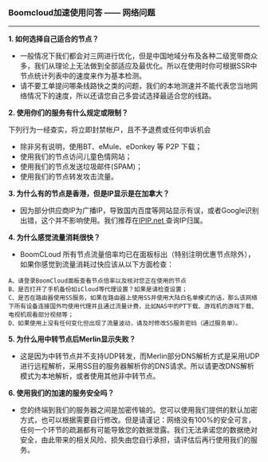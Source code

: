 ### Boomcloud加速使用问答 —— 网络问题
- - - 
**1. 如何选择自己适合的节点？**

* 一般情况下我们都会对三网进行优化，但是中国地域分布及各种二级宽带商众多，我们从理论上无法做到全部适应及最优化。所以在使用时你可根据SSR中节点统计列表中的速度来作为基本检测。
* 请不要工单提问哪条线路快之类的问题，我们的本地测速并不能代表您当地网络情况下的速度，所以还请您自己多尝试选择最适合您的线路。  

**2. 使用你们的服务有什么规定或限制？**

下列行为一经查实，将立即封禁帐户，且不予退费或任何申诉机会
* 除非另有说明，使用BT、eMule、eDonkey 等 P2P 下载；
* 使用我们的节点访问儿童色情网站；
* 使用我们的节点发送垃圾邮件(SPAM)；
* 使用我们的节点转发攻击流量。  

**3. 为什么有的节点是香港，但是IP显示是在加拿大？**

* 因为部分供应商IP为广播IP，导致国内百度等网站显示有误，或者Google识别出错，这个并不影响使用。我们推荐在[IPIP.net ](http://www.ipip.net/ping.php)查询IP归属。  

**4. 为什么感觉流量消耗很快？**

* BoomCLoud 所有节点流量倍率均已在面板标出（特别注明优惠节点除外），如果你感觉到流量消耗过快应该从以下方面检查：

```
A、请登录BoomCloud面板查看节点倍率以及核对您正在使用的节点
B、是否打开了手机备份如iCloud等代理设置？如果是请检查设置；
C、是否在路由器使用SS服务，如果在路由器上使用SS并使用大陆白名单模式的话，那么该网络下所有设备连接国外均使用代理并且通过流量计费，比如NAS中的PT下载、游戏机的游戏下载、电视机观看部分视频等；
D、如果使用上没有任何变化但出现了流量波动，请及时修改SS服务密码（通过服务单）。
```

**5. 为什么用中转节点后Merlin显示失败？**

* 这是因为中转节点并不支持UDP转发，而Merlin部分DNS解析方式是采用UDP进行远程解析，采用SS目的服务器解析你的DNS请求。所以请更改DNS解析模式为本地解析，或者使用其他非中转节点。  

**6. 使用我们的加速的服务安全吗？**

* 您的终端到我们的服务器之间是加密传输的。您可以使用我们提供的默认加密方式，也可以根据需要自行修改。但是请谨记：网络没有100%的安全可言，任何一个环节的疏漏都有可能导致您的数据泄露。我们无法承诺您的数据绝对安全，由此带来的相关风险、损失由您自行承担，请评估后再行使用我们的服务。  

